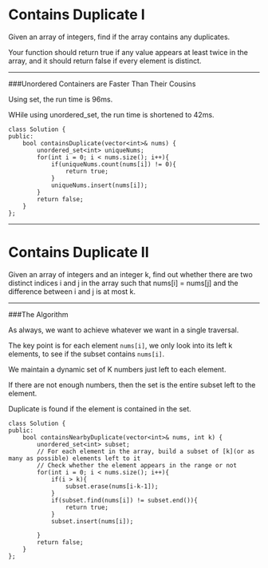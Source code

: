 # Contains Duplicate I

Given an array of integers, find if the array contains any duplicates. 

Your function should return true if any value appears at least twice in the array, and it should return false if every element is distinct.




---

###Unordered Containers are Faster Than Their Cousins

Using set, the run time is 96ms.

WHile using unordered_set, the run time is shortened to 42ms.

```
class Solution {
public:
    bool containsDuplicate(vector<int>& nums) {
        unordered_set<int> uniqueNums;
        for(int i = 0; i < nums.size(); i++){
            if(uniqueNums.count(nums[i]) != 0){
                return true;
            }
            uniqueNums.insert(nums[i]);
        }
        return false;
    }
};
```




---


# Contains Duplicate II

Given an array of integers and an integer k, find out whether there are two distinct indices i and j in the array such that nums[i] = nums[j] and the difference between i and j is at most k.



---


###The Algorithm

As always, we want to achieve whatever we want in a single traversal. 

The key point is for each element ```nums[i]```, we only look into its left k elements, to see if the subset contains ```nums[i]```. 


We maintain a dynamic set of K numbers just left to each element. 

If there are not enough numbers, then the set is the entire subset left to the element.

Duplicate is found if the element is contained in the set.



```
class Solution {
public:
    bool containsNearbyDuplicate(vector<int>& nums, int k) {
        unordered_set<int> subset;
        // For each element in the array, build a subset of [k](or as many as possible) elements left to it
        // Check whether the element appears in the range or not
        for(int i = 0; i < nums.size(); i++){
            if(i > k){
                subset.erase(nums[i-k-1]);
            }
            if(subset.find(nums[i]) != subset.end()){
                return true;
            }
            subset.insert(nums[i]);
            
        }
        return false;
    }
};
```